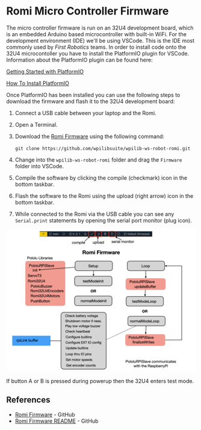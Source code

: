 # Romi Micro Controller Firmware
The micro controller firmware is run on an 32U4 development board, which is an embedded Arduino based microcontroller with built-in WiFi.  For the development environment (IDE) we'll be using VSCode.  This is the IDE most commonly used by <i>First Robotics</i> teams.  In order to install code onto the 32U4 microcontoller you have to install the PlatformIO plugin for VSCode. Information about the PlatformIO plugin can be found here:

[Getting Started with PlatformIO](https://dronebotworkshop.com/platformio/)

[How To Install PlatformIO ](https://www.youtube.com/watch?v=5edPOlQQKmo)

Once PlatformIO has been installed you can use the following steps to download the firmware and flash it to the 32U4 development board:

1. Connect a USB cable between your laptop and the Romi.

2. Open a Terminal.

3. Download the [Romi Firmware](https://github.com/wpilibsuite/wpilib-ws-robot-romi) using the following command:

    `git clone https://github.com/wpilibsuite/wpilib-ws-robot-romi.git`

4. Change into the `wpilib-ws-robot-romi` folder and drag the `Firmware` folder into VSCode.  

5. Compile the software by clicking the compile (checkmark) icon in the bottom taskbar.

6. Flash the software to the Romi using the upload (right arrow) icon in the bottom taskbar.

7. While connected to the Romi via the USB cable you can see any `Serial.print` statements by opening the serial port monitor (plug icon).

![Romi Firmware](../images/Romi/Romi.007.jpeg)

If button A or B is pressed during powerup then the 32U4 enters test mode.


## References 
- [Romi Firmware](https://github.com/pololu/romi-32u4-arduino-library) - GitHub
- [Romi Firmware README](https://github.com/wpilibsuite/wpilib-ws-robot-romi/blob/main/firmware/README.md) - GitHub
